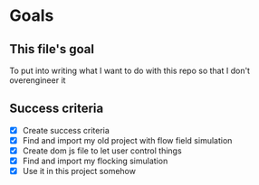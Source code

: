 # Goals
## This file's goal

To put into writing what I want to do with this repo so that I don't overengineer it

## Success criteria
- [x] Create success criteria
- [x] Find and import my old project with flow field simulation
- [x] Create dom js file to let user control things
- [x] Find and import my flocking simulation
- [x] Use it in this project somehow
